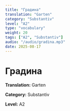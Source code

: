 ```yaml
---
title: "Градина"
translation: "Garten"
category: "Substantiv"
level: "A2"
type: "vocabulary"
weight: 20
tags: ["A2", "Substantiv"]
audio: "/audio/gradina.mp3"
date: 2025-08-17
---
```


# Градина

**Translation:** Garten

**Category:** Substantiv

**Level:** A2

